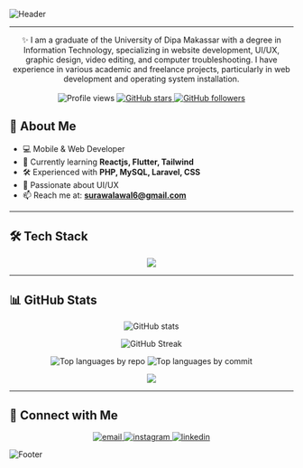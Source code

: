 ![Header](https://capsule-render.vercel.app/api?type=waving&color=0:4a00e0,100:8e2de2&height=200&section=header&text=Hi%20there!%20I'm%20Surawal%20👋&fontSize=40&fontColor=ffffff&fontAlignY=35)

---
<p align="center">
  ✨ I am a graduate of the University of Dipa Makassar with a degree in Information Technology, specializing in website development, UI/UX, graphic design, video editing, and computer troubleshooting. I have experience in various academic and freelance projects, particularly in web development and operating system installation. <br><br>
  <!-- Profile Views -->
  <img src="https://komarev.com/ghpvc/?username=SurAwall17&label=Profile%20Views&color=blueviolet&style=flat-square" alt="Profile views" />
  <!-- Stars -->
  <a href="https://github.com/SurAwall17?tab=repositories">
    <img src="https://img.shields.io/github/stars/SurAwall17?label=Stars&style=flat-square&color=blueviolet" alt="GitHub stars" />
  </a>
  <!-- Followers -->
  <a href="https://github.com/SurAwall17?tab=followers">
    <img src="https://img.shields.io/github/followers/SurAwall17?label=Followers&style=flat-square&color=blueviolet" alt="GitHub followers" />
  </a>
</p>


## 🚀 About Me
- 💻 Mobile & Web Developer
- 🌱 Currently learning **Reactjs, Flutter, Tailwind**
- 🛠 Experienced with **PHP, MySQL, Laravel, CSS**
- 🎨 Passionate about UI/UX
- 📫 Reach me at: **surawalawal6@gmail.com**

---

## 🛠 Tech Stack
<p align="center">
  <img src="https://skillicons.dev/icons?i=flutter,dart,php,laravel,mysql,tailwind,bootstrap,html,css,js,java,git,github,vscode,figmalinux,arch,kali,androidstudio,ps,bash" />
</p>

---

## 📊 GitHub Stats
<p align="center">
  <img src="https://github-readme-stats.vercel.app/api?username=SurAwall17&show_icons=true&theme=tokyonight" alt="GitHub stats" />
</p>
<p align="center">
  <img src="https://github-readme-streak-stats.herokuapp.com/?user=SurAwall17&theme=tokyonight" alt="GitHub Streak" />
</p>

<p align="center">

  <img src="http://github-profile-summary-cards.vercel.app/api/cards/repos-per-language?username=SurAwall17&theme=tokyonight" alt="Top languages by repo" />

  <img src="http://github-profile-summary-cards.vercel.app/api/cards/most-commit-language?username=SurAwall17&theme=tokyonight" alt="Top languages by commit" />
</p>
<p align="center">
  <img src="https://github-readme-activity-graph.vercel.app/graph?username=SurAwall17&theme=tokyo-night&hide_border=true" />
</p>


---

## 🤝 Connect with Me
<p align="center">
  <!-- Email -->
  <a href="mailto:surawalawal6@gmail.com">
    <img src="https://skillicons.dev/icons?i=gmail" alt="email"/>
  </a>
  <!-- Instagram -->
  <a href="https://instagram.com/surawall" target="_blank">
    <img src="https://skillicons.dev/icons?i=instagram" alt="instagram"/>
  </a>
  <!-- LinkedIn -->
  <a href="https://www.linkedin.com/in/surawal-s-b0a345285?utm_source=share&utm_campaign=share_via&utm_content=profile&utm_medium=android_app " target="_blank">
    <img src="https://skillicons.dev/icons?i=linkedin" alt="linkedin"/>
  </a>
</p>


![Footer](https://capsule-render.vercel.app/api?type=waving&color=0:4a00e0,100:8e2de2&height=120&section=footer)
